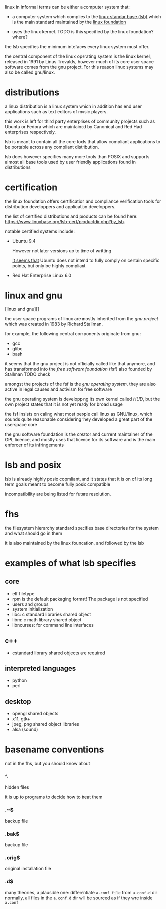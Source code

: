 linux in informal terms can be either a computer system that:

- a computer system which complies to the [linux standar base (lsb)](lsb)
    which is the main standard maintained by the [linux foundation][]

- uses the linux kernel. TODO is this specified by the linux foundation? where?

the lsb specifies the minimum intefaces every linux system must offer.

the central component of the linux operating system is the linux kernel,
released in 1991 by Linus Trovalds, however much of its core user space
software comes from the gnu project. For this reason linux systems
may also be called gnu/linux.

# distributions

a linux distribution is a linux system which in addition has end user
applications such as text editors of music players.

this work is left for third party enterprises of community projects such as Ubuntu
or Fedora which are maintained by Canonical and Red Had enterprises respectively.

lsb is meant to contain all the core tools that allow compliant applications
to be portable across any compliant distribution.

lsb does however specifies many more tools than POSIX
and supports almost all base tools used by user friendly applications
found in distributions

# certification

the linux foundation offers certification and compliance verification
tools for distribution developpers and application developpers.

the list of certified distributions and products can be found here:
https://www.linuxbase.org/lsb-cert/productdir.php?by_lsb.

notable certified systems include:

- Ubuntu 9.4

    However not later versions up to time of writting

    [It seems that](http://askubuntu.com/questions/89125/does-ubuntu-follow-the-linux-standard-base-lsb)
    Ubuntu does not intend to fully comply
    on certain specific points, but only be highly compliant

- Red Hat Enterprise Linux 6.0

# linux and gnu

[linux and gnu][]

the user space programs of linux are mostly inherited from the *gnu project*
which was created in 1983 by Richard Stallman.

for example, the following central components originate from gnu:

- gcc
- glibc
- bash

it seems that the gnu project is not officially called like that anymore,
and has transformed into the *free software foundation* (fsf) also founded by Stallman
TODO check

amongst the projects of the fsf is the *gnu operating system*.
they are also active in legal causes and activism for free software

the gnu operating system is developping its own kernel called *HUD*,
but the own project states that it is not yet ready for broad usage

the fsf insists on caling what most people call linux as GNU/linux,
which sounds quite reasonable considering they developed a great part of
the userspace core

the gnu software foundation is the creator and current maintainer
of the GPL licence, and mostly uses that licence for its software and
is the main enforcer of its infringements

# lsb and posix

lsb is already highly posix copmliant, and it states that it is on of its
long term goals meant to become fully posix compatible

incompatibility are being listed for future resolution.

# fhs

the filesystem hierarchy standard specifies base directories
for the system and what should go in them

it is also maintained by the linux foundation, and followed by the lsb

# examples of what lsb specifies

## core

- elf filetype
- rpm is the default packaging format! The package is not specified
- users and groups
- system initialization
- libc: c standard libraries shared object
- libm: c math library shared object
- libncurses: for command line interfaces

## c++

- cstandard library shared objects are required

## interpreted languages

- python
- perl

## desktop

- opengl shared objects
- x11, gtk+
- jpeg, png shared object libraries
- alsa (sound)

# basename conventions

not in the fhs, but you should know about

### ^\.

hidden files

it is up to programs to decide how to treat them

### \.~$

backup file

### \.bak$

backup file

### \.orig$

original installation file

### \.d$

many theories, a plausible one:
differentiate `a.conf file` from `a.conf.d` dir
normally, all files in the `a.conf.d` dir will be sourced
as if they wre inside `a.conf`

[lsb]: http://www.linuxfoundation.org/collaborate/workgroups/lsb/download
[linux foundation]: http://www.linuxfoundation.org/
